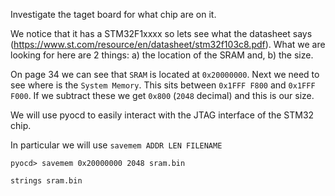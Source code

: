
Investigate the taget board for what chip are on it.

We notice that it has a STM32F1xxxx so lets see what the datasheet says (https://www.st.com/resource/en/datasheet/stm32f103c8.pdf). 
What we are looking for here are 2 things: 
a) the location of the SRAM and, b) the size. 

On page 34 we can see that `SRAM` is located at `0x20000000`. Next we need to see where is the `System Memory`. This sits between `0x1FFF F800` and `0x1FFF F000`. If we subtract these we get `0x800` (`2048` decimal) and this is our size. 

We will use pyocd to easily interact with the JTAG interface of the STM32 chip. 

In particular we will use `savemem ADDR LEN FILENAME`

`pyocd> savemem 0x20000000 2048 sram.bin`

`strings sram.bin`
